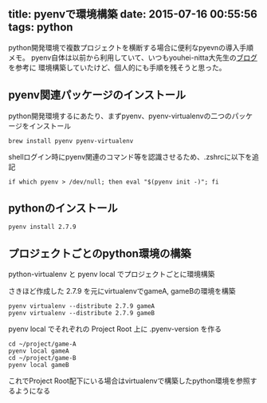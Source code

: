 title: pyenvで環境構築
date: 2015-07-16 00:55:56
tags: python
---

python開発環境で複数プロジェクトを横断する場合に便利なpyevnの導入手順メモ。
pyenv自体は以前から利用していて、いつもyouhei-nitta大先生の[ブログ](http://blog.youhei.jp/post/43650820070/pyenv)を参考に
環境構築していたけど、個人的にも手順を残そうと思った。

## pyenv関連パッケージのインストール
python開発環境するにあたり、まずpyenv、pyenv-virtualenvの二つのパッケージをインストール
``` shell
brew install pyenv pyenv-virtualenv
```

shellログイン時にpyenv関連のコマンド等を認識させるため、.zshrcに以下を追記
```
if which pyenv > /dev/null; then eval "$(pyenv init -)"; fi 
```

## pythonのインストール

``` shell
pyenv install 2.7.9
```

## プロジェクトごとのpython環境の構築
python-virtualenv と pyenv local でプロジェクトごとに環境構築

さきほど作成した 2.7.9 を元にvirtualenvでgameA, gameBの環境を構築
``` shell
pyenv virtualenv --distribute 2.7.9 gameA
pyenv virtualenv --distribute 2.7.9 gameB
```

pyenv local でそれぞれの Project Root 上に .pyenv-version を作る
``` shell
cd ~/project/game-A
pyenv local gameA
cd ~/project/game-B
pyenv local gameB
```

これでProject Root配下にいる場合はvirtualenvで構築したpython環境を参照するようになる
